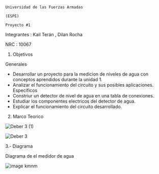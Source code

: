                                                                           Universidad de las Fuerzas Armadas 
                                                                                      (ESPE)
                                                                                    Proyecto #1
Integrantes : Kail Terán , Dilan Rocha

NRC : 10067

1. Objetivos

  Generales
  - Desarrollar un proyecto para la medicion de niveles de agua con conceptos aprendidos durante la unidad 1.
  - Analizar el funcionamiento del circuito y sus posibles aplicaciones.
  Específicos
  - Constriur un detector de nivel de agua en una tabla de conexiones.
  - Estudiar los componentes electricos del detector de agua.
  - Explicar el funcionamiento del circuito desarrollado.

2. Marco Teorico

![Deber 3  (1)](https://user-images.githubusercontent.com/117742027/204369428-3531b7f5-cec4-4155-b2ba-5b52a062bb09.jpeg)

![Deber 3 ](https://user-images.githubusercontent.com/117742027/204369445-7d7cd125-c5a8-40de-a23b-50db424e5210.jpeg)

3.- Diagrama 

Diagrama de el medidor de agua

![image](https://user-images.githubusercontent.com/117742027/204372143-c1f0cfe8-31f1-4e3b-9b82-2a04ab2070ba.png)
kmnm
